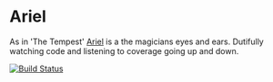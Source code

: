 Ariel
=====
As in 'The Tempest' [Ariel][w] is a the magicians eyes and ears. Dutifully watching code and listening to coverage going up and down. 

[w]: http://en.wikipedia.org/wiki/Ariel_(The_Tempest)

[![Build Status](https://secure.travis-ci.org/matthiasg/node-ariel.png?branch=master)](http://travis-ci.org/matthiasg/node-ariel)

